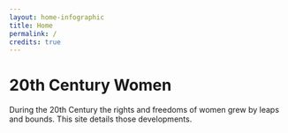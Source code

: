 ```yaml
---
layout: home-infographic
title: Home
permalink: /
credits: true
---
```


# 20th Century Women

During the 20th Century the rights and freedoms of women grew by leaps and bounds. This site details those developments.
